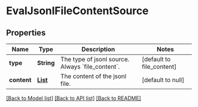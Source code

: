 # EvalJsonlFileContentSource
## Properties

| Name | Type | Description | Notes |
|------------ | ------------- | ------------- | -------------|
| **type** | **String** | The type of jsonl source. Always &#x60;file_content&#x60;. | [default to file_content] |
| **content** | [**List**](EvalJsonlFileContentSource_content_inner.md) | The content of the jsonl file. | [default to null] |

[[Back to Model list]](../README.md#documentation-for-models) [[Back to API list]](../README.md#documentation-for-api-endpoints) [[Back to README]](../README.md)

